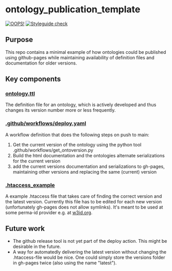 # ontology_publication_template

[![OOPS!](https://raw.githubusercontent.com/materialdigital/ontology_publish/gh-pages/oops_badge.svg)](https://oops.linkeddata.es/)
[![Styleguide check](https://raw.githubusercontent.com/materialdigital/ontology_publication_template/gh-pages/styleguide_badge.svg)]()

## Purpose
This repo contains a minimal example of how ontologies could be published using github-pages while maintaining availability of definition files and documentation for older versions.

## Key components
### [ontology.ttl](ontology.ttl)
The definition file for an ontology, which is actively developed and thus changes its version number more or less frequently.

### [.github/workflows/deploy.yaml](.github/workflows/deploy.yaml)
A workflow definition that does the following steps on push to main:

1) Get the current version of the ontology using the python tool .github/workflows/get_ontoversion.py
2) Build the html documentation and the ontologies alternate serializations for the current version
3) add the current versions documentation and serializations to gh-pages, maintaining other versions and replacing the same (current) version

### [.htaccess_example](.htaccess_example)
A example .htaccess file that takes care of finding the correct version and the latest version. Currently this file has to be edited for each new version (unfortunately gh-pages does not allow symlinks). It's meant to be used at some perma-id provider e.g. at [w3id.org](https://w3id.org).

## Future work

- The github release tool is not yet part of the deploy action. This might be desirable in the future.
- A way for automatedly delivering the latest version without changing the .htaccess-file would be nice. One could simply store the versions folder in gh-pages twice (also using the name "latest").
